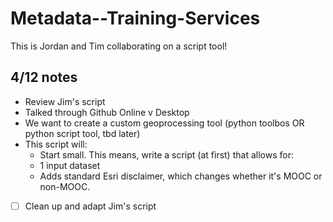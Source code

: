 # Metadata--Training-Services
This is Jordan and Tim collaborating on a script tool!

## 4/12 notes
- Review Jim's script
- Talked through Github Online v Desktop
- We want to create a custom geoprocessing tool (python toolbos OR python script tool, tbd later)
- This script will:
    - Start small. This means, write a script (at first) that allows for:
    - 1 input dataset
    - Adds standard Esri disclaimer, which changes whether it's MOOC or non-MOOC.
- [ ] Clean up and adapt Jim's script